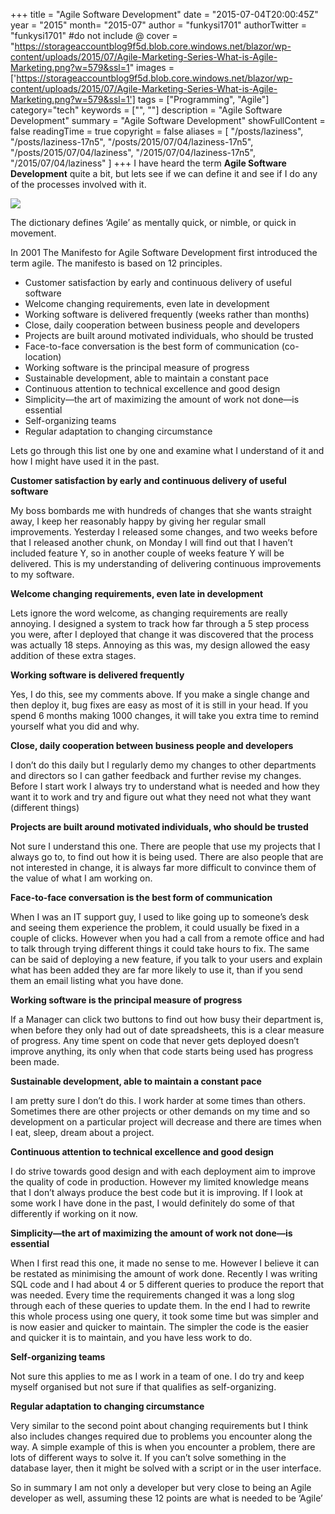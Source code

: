 +++
title = "Agile Software Development"
date = "2015-07-04T20:00:45Z"
year = "2015"
month= "2015-07"
author = "funkysi1701"
authorTwitter = "funkysi1701" #do not include @
cover = "https://storageaccountblog9f5d.blob.core.windows.net/blazor/wp-content/uploads/2015/07/Agile-Marketing-Series-What-is-Agile-Marketing.png?w=579&ssl=1"
images = ['https://storageaccountblog9f5d.blob.core.windows.net/blazor/wp-content/uploads/2015/07/Agile-Marketing-Series-What-is-Agile-Marketing.png?w=579&ssl=1']
tags = ["Programming", "Agile"]
category="tech"
keywords = ["", ""]
description =  "Agile Software Development"
summary = "Agile Software Development"
showFullContent = false
readingTime = true
copyright = false
aliases = [
    "/posts/laziness",
    "/posts/laziness-17n5",
    "/posts/2015/07/04/laziness-17n5",
    "/posts/2015/07/04/laziness",
    "/2015/07/04/laziness-17n5",
    "/2015/07/04/laziness"
]
+++
I have heard the term **Agile Software Development** quite a bit, but lets see if we can define it and see if I do any of the processes involved with it.

![](https://storageaccountblog9f5d.blob.core.windows.net/blazor/wp-content/uploads/2015/07/Agile-Marketing-Series-What-is-Agile-Marketing.png?w=579&ssl=1)

The dictionary defines ‘Agile’ as mentally quick, or nimble, or quick in movement.

In 2001 The Manifesto for Agile Software Development first introduced the term agile. The manifesto is based on 12 principles.

- Customer satisfaction by early and continuous delivery of useful software
- Welcome changing requirements, even late in development
- Working software is delivered frequently (weeks rather than months)
- Close, daily cooperation between business people and developers
- Projects are built around motivated individuals, who should be trusted
- Face-to-face conversation is the best form of communication (co-location)
- Working software is the principal measure of progress
- Sustainable development, able to maintain a constant pace
- Continuous attention to technical excellence and good design
- Simplicity—the art of maximizing the amount of work not done—is essential
- Self-organizing teams
- Regular adaptation to changing circumstance

Lets go through this list one by one and examine what I understand of it and how I might have used it in the past.

**Customer satisfaction by early and continuous delivery of useful software**

My boss bombards me with hundreds of changes that she wants straight away, I keep her reasonably happy by giving her regular small improvements. Yesterday I released some changes, and two weeks before that I released another chunk, on Monday I will find out that I haven’t included feature Y, so in another couple of weeks feature Y will be delivered. This is my understanding of delivering continuous improvements to my software.

**Welcome changing requirements, even late in development**

Lets ignore the word welcome, as changing requirements are really annoying. I designed a system to track how far through a 5 step process you were, after I deployed that change it was discovered that the process was actually 18 steps. Annoying as this was, my design allowed the easy addition of these extra stages.

**Working software is delivered frequently**

Yes, I do this, see my comments above. If you make a single change and then deploy it, bug fixes are easy as most of it is still in your head. If you spend 6 months making 1000 changes, it will take you extra time to remind yourself what you did and why.

**Close, daily cooperation between business people and developers**

I don’t do this daily but I regularly demo my changes to other departments and directors so I can gather feedback and further revise my changes. Before I start work I always try to understand what is needed and how they want it to work and try and figure out what they need not what they want (different things)

**Projects are built around motivated individuals, who should be trusted**

Not sure I understand this one. There are people that use my projects that I always go to, to find out how it is being used. There are also people that are not interested in change, it is always far more difficult to convince them of the value of what I am working on.

**Face-to-face conversation is the best form of communication**

When I was an IT support guy, I used to like going up to someone’s desk and seeing them experience the problem, it could usually be fixed in a couple of clicks. However when you had a call from a remote office and had to talk through trying different things it could take hours to fix. The same can be said of deploying a new feature, if you talk to your users and explain what has been added they are far more likely to use it, than if you send them an email listing what you have done.

**Working software is the principal measure of progress**

If a Manager can click two buttons to find out how busy their department is, when before they only had out of date spreadsheets, this is a clear measure of progress. Any time spent on code that never gets deployed doesn’t improve anything, its only when that code starts being used has progress been made.

**Sustainable development, able to maintain a constant pace**

I am pretty sure I don’t do this. I work harder at some times than others. Sometimes there are other projects or other demands on my time and so development on a particular project will decrease and there are times when I eat, sleep, dream about a project.

**Continuous attention to technical excellence and good design**

I do strive towards good design and with each deployment aim to improve the quality of code in production. However my limited knowledge means that I don’t always produce the best code but it is improving. If I look at some work I have done in the past, I would definitely do some of that differently if working on it now.

**Simplicity—the art of maximizing the amount of work not done—is essential**

When I first read this one, it made no sense to me. However I believe it can be restated as minimising the amount of work done. Recently I was writing SQL code and I had about 4 or 5 different queries to produce the report that was needed. Every time the requirements changed it was a long slog through each of these queries to update them. In the end I had to rewrite this whole process using one query, it took some time but was simpler and is now easier and quicker to maintain. The simpler the code is the easier and quicker it is to maintain, and you have less work to do.

**Self-organizing teams**

Not sure this applies to me as I work in a team of one. I do try and keep myself organised but not sure if that qualifies as self-organizing.

**Regular adaptation to changing circumstance**

Very similar to the second point about changing requirements but I think also includes changes required due to problems you encounter along the way. A simple example of this is when you encounter a problem, there are lots of different ways to solve it. If you can’t solve something in the database layer, then it might be solved with a script or in the user interface.

So in summary I am not only a developer but very close to being an Agile developer as well, assuming these 12 points are what is needed to be ‘Agile’